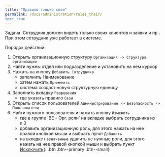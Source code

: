 ```yaml
---
title: "Правило только свои"
permalink: /docs/administration/rules_their/
toc: true
---
```


Задача. Сотрудник должен видеть только своих клиентов и заявки и пр..
При этом сотрудник уже работает в системе.

Порядок действий:

1. Открыть организационную структуру `Организация -> Структура организации`
2. Найти нужны отдел или подразделение и установить на нем курсор
3. Нажать на кнопку `Добавить Сотрудника`
   - заполнить Наименование
   - затем нажать `Применить`
   - система создаст новую структурную единицу
4. Заполнить вкладку `Разрешения`
   - где указать правило `Свои`
5. Открыть список пользователей `Администрирование -> Безопасность -> Пользователи`
6. Найти нужного пользователя и нажать кнопку `Изменить`
   - где в группе 'BE - Орг. роли' на вкладке выбрать сотрудника из п.3
   - добавить организационную роль, для этого нажать на нее правой кнопкой мыши
     и выбрать пункт `Добавить`
   - на вкладке `Назначенные` удалить не нужные роли, для этого нажать на нее правой кнопкой мыши
     и выбрать пункт [Исключить](){: .btn .btn--primary .btn--small}
